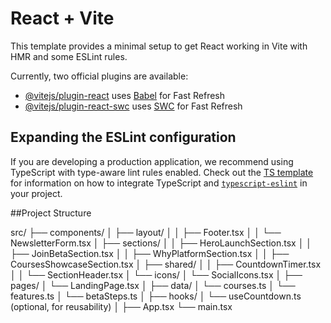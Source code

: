 
# React + Vite

This template provides a minimal setup to get React working in Vite with HMR and some ESLint rules.

Currently, two official plugins are available:

- [@vitejs/plugin-react](https://github.com/vitejs/vite-plugin-react/blob/main/packages/plugin-react) uses [Babel](https://babeljs.io/) for Fast Refresh
- [@vitejs/plugin-react-swc](https://github.com/vitejs/vite-plugin-react/blob/main/packages/plugin-react-swc) uses [SWC](https://swc.rs/) for Fast Refresh

## Expanding the ESLint configuration

If you are developing a production application, we recommend using TypeScript with type-aware lint rules enabled. Check out the [TS template](https://github.com/vitejs/vite/tree/main/packages/create-vite/template-react-ts) for information on how to integrate TypeScript and [`typescript-eslint`](https://typescript-eslint.io) in your project.

##Project Structure

src/
├── components/
│   ├── layout/
│   │   ├── Footer.tsx
│   │   └── NewsletterForm.tsx
│   ├── sections/
│   │   ├── HeroLaunchSection.tsx
│   │   ├── JoinBetaSection.tsx
│   │   ├── WhyPlatformSection.tsx
│   │   ├── CoursesShowcaseSection.tsx
│   ├── shared/
│   │   ├── CountdownTimer.tsx
│   │   └── SectionHeader.tsx
│   └── icons/
│       └── SocialIcons.tsx
│
├── pages/
│   └── LandingPage.tsx
│
├── data/
│   └── courses.ts
│   └── features.ts
│   └── betaSteps.ts
│
├── hooks/
│   └── useCountdown.ts (optional, for reusability)
│
├── App.tsx
└── main.tsx
